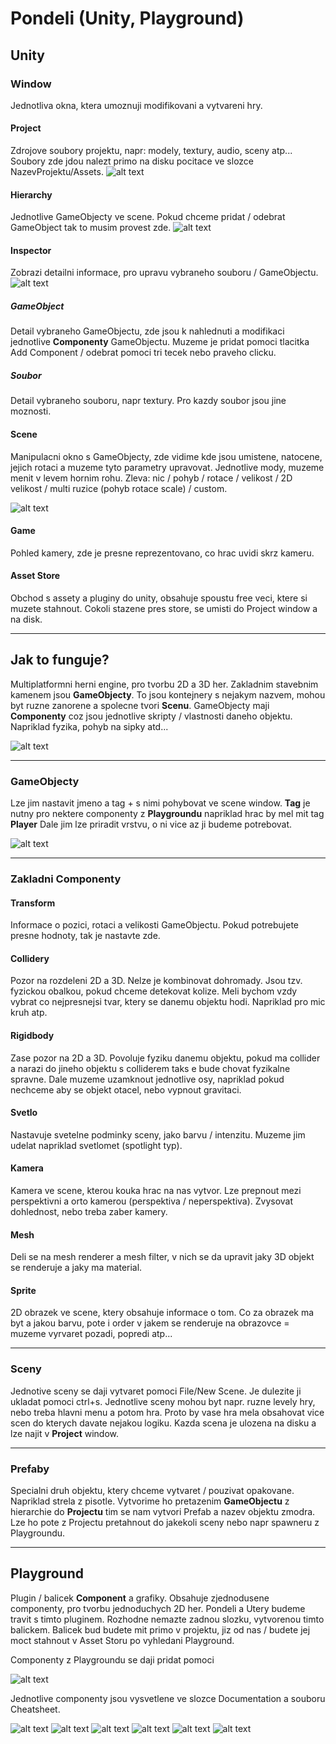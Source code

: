 # Pondeli (Unity, Playground)
## Unity

### Window

Jednotliva okna, ktera umoznuji modifikovani a vytvareni hry. 

#### Project

Zdrojove soubory projektu, napr: modely, textury, audio, sceny atp... Soubory zde jdou nalezt primo na disku pocitace ve slozce NazevProjektu/Assets.
![alt text](src/project.png "Structure")

#### Hierarchy

Jednotlive GameObjecty ve scene. Pokud chceme pridat / odebrat GameObject tak to musim provest zde.
![alt text](src/hierarchy.png "Structure")

#### Inspector

Zobrazi detailni informace, pro upravu vybraneho souboru / GameObjectu.
![alt text](src/inspector.png "Structure")

##### GameObject

Detail vybraneho GameObjectu, zde jsou k nahlednuti a modifikaci jednotlive **Componenty** GameObjectu. Muzeme je pridat pomoci tlacitka Add Component / odebrat pomoci tri tecek nebo praveho clicku.

##### Soubor

Detail vybraneho souboru, napr textury. Pro kazdy soubor jsou jine moznosti.

#### Scene

Manipulacni okno s GameObjecty, zde vidime kde jsou umistene, natocene, jejich rotaci a muzeme tyto parametry upravovat. Jednotlive mody, muzeme menit v levem hornim rohu. Zleva: nic / pohyb / rotace / velikost / 2D velikost / multi ruzice (pohyb rotace scale) / custom.

![alt text](src/manip.png "Structure")

#### Game

Pohled kamery, zde je presne reprezentovano, co hrac uvidi skrz kameru.

#### Asset Store

Obchod s assety a pluginy do unity, obsahuje spoustu free veci, ktere si muzete stahnout. Cokoli stazene pres store, se umisti do Project window a na disk.

---

## Jak to funguje?

Multiplatformni herni engine, pro tvorbu 2D a 3D her. Zakladnim stavebnim kamenem jsou **GameObjecty**. To jsou kontejnery s nejakym nazvem, mohou byt ruzne zanorene a spolecne tvori **Scenu**. GameObjecty maji **Componenty** coz jsou jednotlive skripty / vlastnosti daneho objektu. Napriklad fyzika, pohyb na sipky atd... 

![alt text](https://www.rivellomultimediaconsulting.com/wp-content/uploads/2013/05/unity14_diagram-500x243.png "Structure")

---

### GameObjecty

Lze jim nastavit jmeno a tag + s nimi pohybovat ve scene window. **Tag** je nutny pro nektere componenty z **Playgroundu** napriklad hrac by mel mit tag **Player** Dale jim lze priradit vrstvu, o ni vice az ji budeme potrebovat.

![alt text](src/gameObject.png "Structure")

---

### Zakladni Componenty

#### Transform

Informace o pozici, rotaci a velikosti GameObjectu. Pokud potrebujete presne hodnoty, tak je nastavte zde.

#### Collidery

Pozor na rozdeleni 2D a 3D. Nelze je kombinovat dohromady. Jsou tzv. fyzickou obalkou, pokud chceme detekovat kolize. Meli bychom vzdy vybrat co nejpresnejsi tvar, ktery se danemu objektu hodi. Napriklad pro mic kruh atp.

#### Rigidbody

Zase pozor na 2D a 3D. Povoluje fyziku danemu objektu, pokud ma collider a narazi do jineho objektu s colliderem taks e bude chovat fyzikalne spravne. Dale muzeme uzamknout jednotlive osy, napriklad pokud nechceme aby se objekt otacel, nebo vypnout gravitaci.

#### Svetlo

Nastavuje svetelne podminky sceny, jako barvu / intenzitu. Muzeme jim udelat napriklad svetlomet (spotlight typ).

#### Kamera

Kamera ve scene, kterou kouka hrac na nas vytvor. Lze prepnout mezi perspektivni a orto kamerou (perspektiva / neperspektiva). Zvysovat dohlednost, nebo treba zaber kamery.

#### Mesh

Deli se na mesh renderer a mesh filter, v nich se da upravit jaky 3D objekt se renderuje a jaky ma material.

#### Sprite

2D obrazek ve scene, ktery obsahuje informace o tom. Co za obrazek ma byt a jakou barvu, pote i order v jakem se renderuje na obrazovce = muzeme vyrvaret pozadi, popredi atp...

---

### Sceny

Jednotive sceny se daji vytvaret pomoci File/New Scene. Je dulezite ji ukladat pomoci ctrl+s. Jednotlive sceny mohou byt napr. ruzne levely hry, nebo treba hlavni menu a potom hra. Proto by vase hra mela obsahovat vice scen do kterych davate nejakou logiku. Kazda scena je ulozena na disku a lze najit v **Project** window.

---

### Prefaby

Specialni druh objektu, ktery chceme vytvaret / pouzivat opakovane. Napriklad strela z pisotle. Vytvorime ho pretazenim **GameObjectu** z hierarchie do **Projectu** tim se nam vytvori Prefab a nazev objektu zmodra. Lze ho pote z Projectu pretahnout do jakekoli sceny nebo napr spawneru z Playgroundu.

---

## Playground

Plugin / balicek **Component** a grafiky. Obsahuje zjednodusene componenty, pro tvorbu jednoduchych 2D her. Pondeli a Utery budeme travit s timto pluginem. Rozhodne nemazte zadnou slozku, vytvorenou timto balickem. Balicek bud budete mit primo v projektu, jiz od nas / budete jej moct stahnout v Asset Storu po vyhledani Playground.

Componenty z Playgroundu se daji pridat pomoci

![alt text](src/component.png "Structure")

Jednotlive componenty jsou vysvetlene ve slozce Documentation a souboru Cheatsheet.

![alt text](src/1%20-%20Movement.jpg "Structure")
![alt text](src/2%20-%20Movement2.jpg "Structure")
![alt text](src/3%20-%20Gameplay.jpg "Structure")
![alt text](src/4%20-%20Attributes.jpg "Structure")
![alt text](src/5%20-%20Conditions.jpg "Structure")
![alt text](src/6%20-%20Actions.jpg "Structure")
